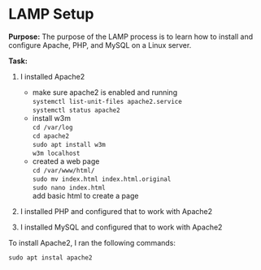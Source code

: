 # LAMP Setup

**Purpose:** The purpose of the LAMP process is to learn how to install
and configure Apache, PHP, and MySQL on a Linux server.

**Task:**

1. I installed Apache2
	- make sure apache2 is enabled and running  
	`systemctl list-unit-files apache2.service`  
	`systemctl status apache2`
	- install w3m  
	`cd /var/log`  
	`cd apache2`  
	`sudo apt install w3m`  
	`w3m localhost`  
	- created a web page  
	`cd /var/www/html/`  
	`sudo mv index.html index.html.original`  
	`sudo nano index.html`  
	add basic html to create a page 

2. I installed PHP and configured that to work with Apache2

3. I installed MySQL and configured that to work with Apache2

To install Apache2, I ran the following commands:

```
sudo apt instal apache2
```
